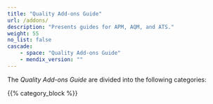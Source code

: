 ```yaml
---
title: "Quality Add-ons Guide"
url: /addons/
description: "Presents guides for APM, AQM, and ATS."
weight: 55
no_list: false
cascade:
    - space: "Quality Add-ons Guide"
    - mendix_version: ""
---
```


The *Quality Add-ons Guide* are divided into the following categories:

{{% category_block %}}

